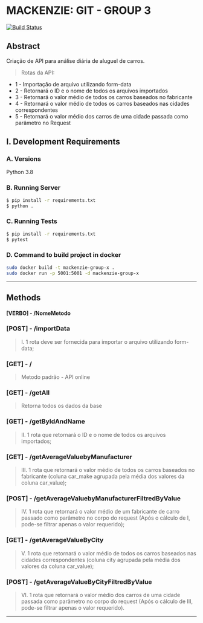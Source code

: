 # MACKENZIE: GIT - GROUP 3 #
[![Build Status](https://travis-ci.org/joemccann/dillinger.svg?branch=master)](https://travis-ci.org/joemccann/dillinger)


## Abstract
Criação de API para análise diária de aluguel de carros.
> Rotas da API:
* 1 - Importação de arquivo utilizando form-data
* 2 - Retornará o ID e o nome de todos os arquivos importados
* 3 - Retornará o valor médio de todos os carros baseados no fabricante
* 4 - Retornará o valor médio de todos os carros baseados nas cidades correspondentes
* 5 - Retornará o valor médio dos carros de uma cidade passada como parâmetro no Request


## I. Development Requirements ##

### A. Versions ###
Python 3.8

### B. Running Server ###
```bash
$ pip install -r requirements.txt
$ python .
```

### C. Running Tests ###
```bash
$ pip install -r requirements.txt
$ pytest
```

### D. Command to build project in docker ###
```bash
sudo docker build -t mackenzie-group-x .
sudo docker run -p 5001:5001 -d mackenzie-group-x
```
---

## Methods
#### [VERBO] - /NomeMetodo 

###  [POST] - **/importData** 
> I.	1 rota deve ser fornecida para importar o arquivo utilizando form-data;

### [GET] - **/**
> Metodo padrão - API online

### [GET] - **/getAll**
> Retorna todos os dados da base

### [GET] - **/getByIdAndName**
> II.	1 rota que retornará o ID e o nome de todos os arquivos importados;

### [GET] - **/getAverageValuebyManufacturer**
> III.	1 rota que retornará o valor médio de todos os carros baseados no fabricante (coluna car_make agrupada pela média dos valores da coluna car_value);

### [POST] - **/getAverageValuebyManufacturerFiltredByValue**
> IV.	1 rota que retornará o valor médio de um fabricante de carro passado como parâmetro no corpo do request (Após o cálculo de I, pode-se filtrar apenas o valor requerido);

### [GET] - **/getAverageValueByCity**
> V.	1 rota que retornará o valor médio de todos os carros baseados nas cidades correspondentes (coluna city agrupada pela média dos valores da coluna car_value);

### [POST] - **/getAverageValueByCityFiltredByValue**
> VI.	1 rota que retornará o valor médio dos carros de uma cidade passada como parâmetro no corpo do request (Após o cálculo de III, pode-se filtrar apenas o valor requerido).
---